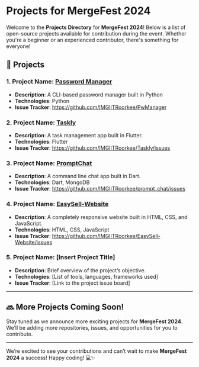 # Projects for MergeFest 2024

Welcome to the **Projects Directory** for **MergeFest 2024**! Below is a list of open-source projects available for contribution during the event. Whether you're a beginner or an experienced contributor, there's something for everyone! 

## 🚀 Projects

### 1. **Project Name**: [Password Manager](https://github.com/IMGIITRoorkee/PwManager)
- **Description**: A CLI-based password manager built in Python
- **Technologies**: Python
- **Issue Tracker**: https://github.com/IMGIITRoorkee/PwManager

### 2. **Project Name**: [Taskly](https://github.com/IMGIITRoorkee/Taskly)
- **Description**: A task management app built in Flutter.
- **Technologies**: Flutter
- **Issue Tracker**: https://github.com/IMGIITRoorkee/Taskly/issues

### 3. **Project Name**: [PromptChat](https://github.com/IMGIITRoorkee/prompt_chat)
- **Description**: A command line chat app built in Dart.
- **Technologies**: Dart, MongoDB
- **Issue Tracker**: https://github.com/IMGIITRoorkee/prompt_chat/issues

### 4. **Project Name**: [EasySell-Website](https://github.com/IMGIITRoorkee/EasySell-Website)
- **Description**: A completely responsive website built in HTML, CSS, and JavaScript.
- **Technologies**: HTML, CSS, JavaScript
- **Issue Tracker**: https://github.com/IMGIITRoorkee/EasySell-Website/issues

### 5. **Project Name**: [Insert Project Title]
- **Description**: Brief overview of the project’s objective.
- **Technologies**: [List of tools, languages, frameworks used]
- **Issue Tracker**: [Link to the project issue board]

---

## 🔜 More Projects Coming Soon!
Stay tuned as we announce more exciting projects for **MergeFest 2024**. We’ll be adding more repositories, issues, and opportunities for you to contribute.

---

We’re excited to see your contributions and can’t wait to make **MergeFest 2024** a success! Happy coding! 💻✨


